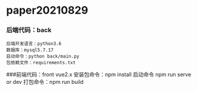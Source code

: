 # paper20210829
### 后端代码：back
    后端开发语言：python3.6
    数据库：mysql5.7.17
    启动命令：python back/main.py
    包依赖文件：requirements.txt
###前端代码：front
    vue2.x
    安装包命令：npm install
    启动命令 npm run serve or dev
    打包命令：npm run build


